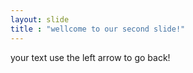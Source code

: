 ```yaml
---
layout: slide
title : "wellcome to our second slide!"
---
```

your text 
use the left arrow to go back!
